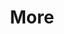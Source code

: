 ---
layout: archive
title: More
permalink: /more/
category: "more"
tagline: "Everything else! ;-)"
---